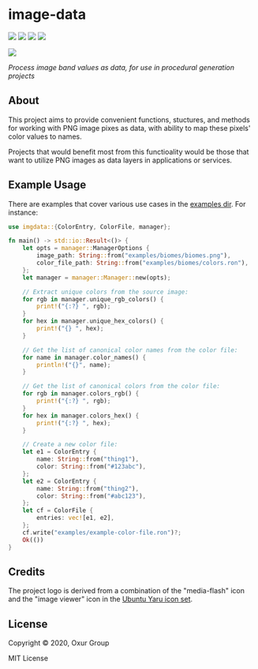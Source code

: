 # image-data

[![][build-badge]][build]
[![][crate-badge]][crate]
[![][tag-badge]][tag]
[![][docs-badge]][docs]

[![][logo]][logo-large]

*Process image band values as data, for use in procedural generation projects*

## About

This project aims to provide convenient functions, stuctures, and methods for
working with PNG image pixes as data, with ability to map these pixels' color
values to names.

Projects that would benefit most from this functioality would be those that
want to utilize PNG images as data layers in applications or services.

## Example Usage

There are examples that cover various use cases in the
[examples dir](./examples). For instance:

```rust
use imgdata::{ColorEntry, ColorFile, manager};

fn main() -> std::io::Result<()> {
    let opts = manager::ManagerOptions {
        image_path: String::from("examples/biomes/biomes.png"),
        color_file_path: String::from("examples/biomes/colors.ron"),
    };
    let manager = manager::Manager::new(opts);

    // Extract unique colors from the source image:
    for rgb in manager.unique_rgb_colors() {
        print!("{:?} ", rgb);
    }
    for hex in manager.unique_hex_colors() {
        print!("{} ", hex);
    }

    // Get the list of canonical color names from the color file:
    for name in manager.color_names() {
        println!("{}", name);
    }

    // Get the list of canonical colors from the color file:
    for rgb in manager.colors_rgb() {
        print!("{:?} ", rgb);
    }
    for hex in manager.colors_hex() {
        print!("{:?} ", hex);
    }

    // Create a new color file:
    let e1 = ColorEntry {
        name: String::from("thing1"),
        color: String::from("#123abc"),
    };
    let e2 = ColorEntry {
        name: String::from("thing2"),
        color: String::from("#abc123"),
    };
    let cf = ColorFile {
        entries: vec![e1, e2],
    };
    cf.write("examples/example-color-file.ron")?;
    Ok(())
}
```

## Credits

The project logo is derived from a combination of the "media-flash" icon and
the "image viewer" icon in the
[Ubuntu Yaru icon set](https://github.com/ubuntu/yaru).

## License

Copyright © 2020, Oxur Group

MIT License

<!-- Named page links below: /-->

[logo]: resources/images/logo-250x.png
[logo-large]: resources/images/logo-1000x.png
[build]: https://github.com/oxur/image-data/actions?query=workflow%3Abuild+
[build-badge]: https://github.com/oxur/image-data/workflows/build/badge.svg
[crate]: https://crates.io/crates/image-data
[crate-badge]: https://img.shields.io/crates/v/image-data.svg
[docs]: https://docs.rs/image-data/
[docs-badge]: https://img.shields.io/badge/rust-documentation-blue.svg
[tag-badge]: https://img.shields.io/github/tag/oxur/image-data.svg
[tag]: https://github.com/oxur/image-data/tags
